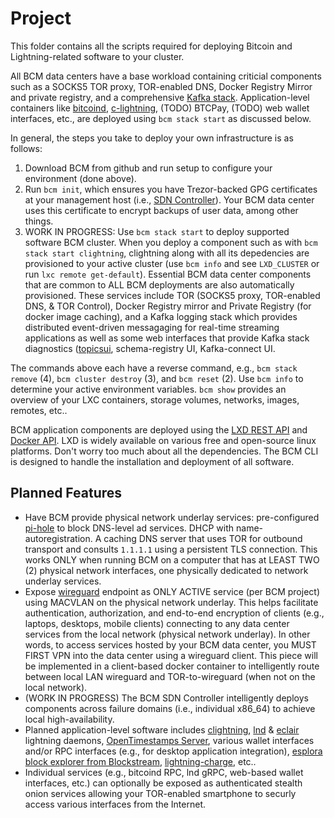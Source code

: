 # Project

This folder contains all the scripts required for deploying Bitcoin and Lightning-related software to your cluster.

All BCM data centers have a base workload containing criticial components such as a SOCKS5 TOR proxy, TOR-enabled DNS, Docker Registry Mirror and private registry, and a comprehensive [Kafka stack](https://kafka.apache.org/). Application-level containers like [bitcoind](https://github.com/bitcoin/bitcoin), [c-lightning](https://github.com/ElementsProject/lightning), (TODO) BTCPay, (TODO) web wallet interfaces, etc., are deployed using `bcm stack start` as discussed below. 

In general, the steps you take to deploy your own infrastructure is as follows:

1) Download BCM from github and run setup to configure your environment (done above).
2) Run `bcm init`, which ensures you have Trezor-backed GPG certificates at your management host (i.e., [SDN Controller](https://www.sdxcentral.com/sdn/definitions/sdn-controllers/)). Your BCM data center uses this certificate to encrypt backups of user data, among other things.
4) WORK IN PROGRESS:  Use `bcm stack start` to deploy supported software BCM cluster. When you deploy a component such as with `bcm stack start clightning`, clightning along with all its depedencies are provisioned to your active cluster (use `bcm info` and see `LXD_CLUSTER` or run `lxc remote get-default`). Essential BCM data center components that are common to ALL BCM deployments are also automatically provisioned. These services include TOR (SOCKS5 proxy, TOR-enabled DNS, & TOR Control), Docker Registry mirror and Private Registry (for docker image caching), and a Kafka logging stack which provides distributed event-driven messagaging for real-time streaming applications as well as some web interfaces that provide Kafka stack diagnostics ([topicsui](https://github.com/Landoop/kafka-topics-ui), schema-registry UI, Kafka-connect UI.

The commands above each have a reverse command, e.g., `bcm stack remove` (4), `bcm cluster destroy` (3), and `bcm reset` (2). Use `bcm info` to determine your active environment variables. `bcm show` provides an overview of your LXC containers, storage volumes, networks, images, remotes, etc..

BCM application components are deployed using the [LXD REST API](https://github.com/lxc/lxd/blob/master/doc/rest-api.md) and [Docker API](https://www.docker.com/). LXD is widely available on various free and open-source linux platforms. Don't worry too much about all the dependencies. The BCM CLI is designed to handle the installation and deployment of all software.

## Planned Features


* Have BCM provide physical network underlay services: pre-configured [pi-hole](https://pi-hole.net/) to block DNS-level ad services. DHCP with name-autoregistration. A caching DNS server that uses TOR for outbound transport and consults `1.1.1.1` using a persistent TLS connection. This works ONLY when running BCM on a computer that has at LEAST TWO (2) physical network interfaces, one physically dedicated to network underlay services.
* Expose [wireguard](https://www.wireguard.com/) endpoint as ONLY ACTIVE service (per BCM project) using MACVLAN on the physical network underlay. This helps facilitate authentication, authorization, and end-to-end encryption of clients (e.g., laptops, desktops, mobile clients) connecting to any data center services from the local network (physical network underlay). In other words, to access services hosted by your BCM data center, you MUST FIRST VPN into the data center using a wireguard client. This piece will be implemented in a client-based docker container to intelligently route between local LAN wireguard and TOR-to-wireguard (when not on the local network).
* (WORK IN PROGRESS) The BCM SDN Controller intelligently deploys components across failure domains (i.e., individual x86_64) to achieve local high-availability.
* Planned application-level software includes [clightning](https://github.com/ElementsProject/lightning), [lnd](https://github.com/lightningnetwork/lnd) & [eclair](https://github.com/ACINQ/eclair) lightning daemons, [OpenTimestamps Server](https://github.com/opentimestamps/), various wallet interfaces and/or RPC interfaces (e.g., for desktop application integration), [esplora block explorer from Blockstream](https://github.com/Blockstream/esplora), [lightning-charge](https://github.com/ElementsProject/lightning-charge), etc.. 
* Individual services (e.g., bitcoind RPC, lnd gRPC, web-based wallet interfaces, etc.) can optionally be exposed as authenticated stealth onion services allowing your TOR-enabled smartphone to securly access various interfaces from the Internet.
